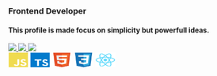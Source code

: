 ### Frontend Developer
#### This profile is made focus on simplicity but powerfull ideas. 

<div display="block" >
    <a href="https://github.com/jose-guilherme93">
    <img  width=50% src="https://github-readme-stats.vercel.app/api?username=jose-guilherme93&show_icons=true&theme=dark&include_all_commits=true&count_private=true"/>
    <img  width=50% src="https://github-readme-stats.vercel.app/api/top-langs/?username=jose-guilherme93&layout=compact&langs_count=7&theme=dark"/>
    <a  href="https://git.io/streak-stats"><img width="50%"src="https://streak-stats.demolab.com?user=jose-guilherme93&theme=dark"/></a>
</div>


<div display="block" width=90% justify-content="flex-end" align-items="center">
    <img align-items="center" display=flex alt="js" height="30" width="40rem" src="https://raw.githubusercontent.com/devicons/devicon/master/icons/javascript/javascript-plain.svg">
    <img align-items="center" alt="typescript" height="30" width="40" src="https://raw.githubusercontent.com/devicons/devicon/master/icons/typescript/typescript-plain.svg">
    <img align-items="center" alt="HTML" height="30" width="40" src="https://raw.githubusercontent.com/devicons/devicon/master/icons/html5/html5-original.svg">
    <img align-items="center" alt="CSS" height="30" width="40" src="https://raw.githubusercontent.com/devicons/devicon/master/icons/css3/css3-original.svg">
    <img align-items="center" alt="reactjs" height="30" width="40" src="https://raw.githubusercontent.com/devicons/devicon/master/icons/react/react-original.svg">       
</div>
